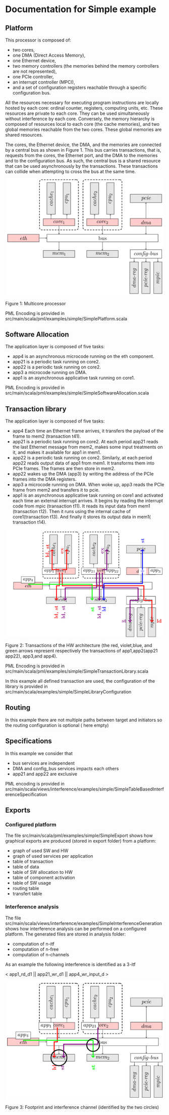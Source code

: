 # Documentation for Simple example

## Platform

This processor is composed of:

* two cores,
* one DMA (Direct Access Memory),
* one Ethernet device,
* two memory controllers (the memories behind the memory controllers are not represented),
* one PCIe controller,
* an interrupt controller (MPCI),
* and a set of configuration registers reachable through a specific configuration bus.

All the resources necessary for executing program instructions are locally hosted by each core: ordinal counter,
registers, computing units, etc.
These resources are private to each core.
They can be used simultaneously without interference by each core.
Conversely, the memory hierarchy is composed of resources local to each core (the cache memories), and two global
memories reachable from the two cores.
These global memories are shared resources.

The cores, the Ethernet device, the DMA, and the memories are connected by a central bus as shown in Figure 1.
This bus carries transactions, that is, requests from the cores, the Ethernet port, and the DMA to the memories and to
the configuration bus.
As such, the central bus is a shared resource that can be used asynchronously by the transactions.
These transactions can collide when attempting to cross the bus at the same time.

![platform](platform.PNG "multicore processor")

Figure 1: Multicore processor

PML Encoding is provided in src/main/scala/pml/examples/simple/SimplePlatform.scala

## Software Allocation

The application layer is composed of five tasks:

* app4 is an asynchronous microcode running on the eth component.
* app21 is a periodic task running on core2.
* app22 is a periodic task running on core2.
* app3 a microcode running on DMA.
* app1 is an asynchronous applicative task running on core1.

PML Encoding is provided in src/main/scala/pml/examples/simple/SimpleSoftwareAllocation.scala

## Transaction library

The application layer is composed of five tasks:

* app4 Each time an Ethernet frame arrives, it transfers the payload of the frame to mem2 (transaction t41).
* app21 is a periodic task running on core2. At each period app21 reads the last Ethernet message from mem2, makes some
  input treatments on it, and makes it available for app1 in mem1.
* app22 is a periodic task running on core2. Similarly, at each period app22 reads output data of app1 from mem1. It
  transforms them into PCIe frames. The frames are then store in mem2.
* app22 wakes up the DMA (app3) by writing the address of the PCIe frames into the DMA registers.
* app3 a microcode running on DMA. When woke up, app3 reads the PCIe frame from mem2 and transfers it to pcie.
* app1 is an asynchronous applicative task running on core1 and activated each time an external interrupt arrives. It
  begins by reading the interrupt code from mpic (transaction t11). It reads its input data from mem1 (transaction t12).
  Then it runs using the internal cache of core1(transaction t13). And finally it stores its output data in mem1(
  transaction t14).

![transaction](transactions.PNG "Transactions of the HW architecture (the red, violet,blue, and green arrows represent respectively the transactions of app1,app2(app21 app22), app3,and app4)")

Figure 2: Transactions of the HW architecture (the red, violet,blue, and green arrows represent respectively the
transactions of app1,app2(app21 app22), app3,and app4).

PML Encoding is provided in src/main/scala/pml/examples/simple/SimpleTransactionLibrary.scala

In this example all defined transaction are used, the configuration of the library is provided in
src/main/scala/examples/simple/SimpleLibraryConfiguration

## Routing

In this example there are not multiple paths between target and initiators so the routing configuration is optional (
here empty)

## Specifications

In this example we consider that

* bus services are independent
* DMA and config_bus services impacts each others
* app21 and app22 are exclusive

PML encoding is provided in src/main/scala/views/interference/examples/simple/SimpleTableBasedInterferenceSpecification

## Exports

### Configured platform

The file src/main/scala/pml/examples/simple/SimpleExport shows how graphical exports are produced (stored in export
folder)
from a platform:

* graph of used SW and HW
* graph of used services per application
* table of transaction
* table of data
* table of SW allocation to HW
* table of component activation
* table of SW usage
* routing table
* transfert table

### Interference analysis

The file src/main/scala/views/interference/examples/SimpleInterferenceGeneration shows how interference analysis can be
performed
on a configured platform. The generated files are stored in analysis folder:

* computation of n-itf
* computation of n-free
* computation of n-channels

As an example the following interference is identified as a 3-itf

< app1_rd_d1 || app21_wr_d1 || app4_wr_input_d >

![transaction](interference.PNG "Footprint and interference channel (identified by the two circles)")

Figure 3: Footprint and interference channel (identified by the two circles) 

